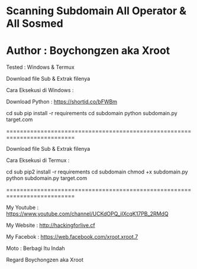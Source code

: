 # Scanning Subdomain All Operator & All Sosmed 

# Author : Boychongzen aka Xroot

Tested : Windows & Termux

Download file Sub & Extrak filenya

Cara Eksekusi di Windows :

Download Python : https://shortid.co/bFWBm

cd sub
pip install -r requirements
cd subdomain
python subdomain.py target.com

==========================================================================

Download file Sub & Extrak filenya

Cara Eksekusi di Termux :

cd sub 
pip2 install -r requirements
cd subdomain
chmod +x subdomain.py
python subdomain.py target.com

==========================================================================

My Youtube : https://www.youtube.com/channel/UCKdOPQ_iIXcqK17PB_2RMdQ

My Website : http://hackingforlive.cf

My Facebok : https://web.facebook.com/xroot.xroot.7

Moto : Berbagi Itu Indah



Regard Boychongzen aka Xroot
